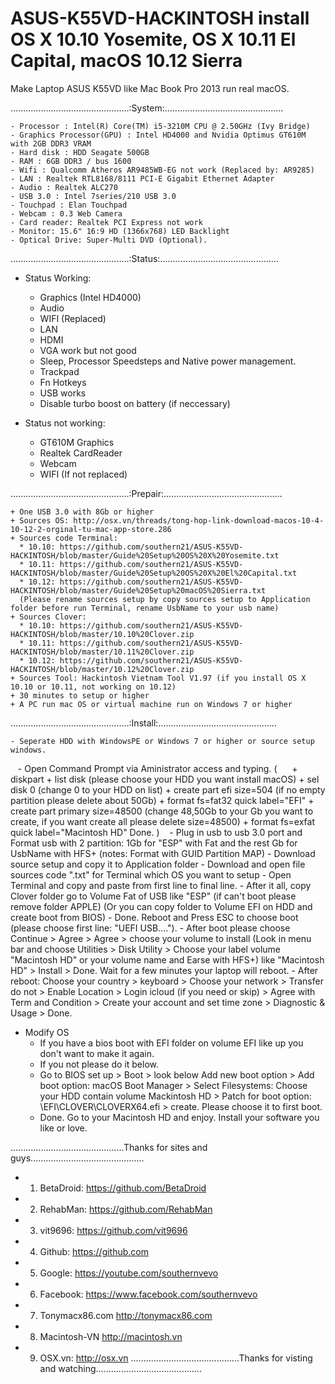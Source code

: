# ASUS-K55VD-HACKINTOSH install OS X 10.10 Yosemite, OS X 10.11 El Capital, macOS 10.12 Sierra
Make Laptop ASUS K55VD like Mac Book Pro 2013 run real macOS.

...............................................:System:...............................................

    - Processor : Intel(R) Core(TM) i5-3210M CPU @ 2.50GHz (Ivy Bridge)
    - Graphics Processor(GPU) : Intel HD4000 and Nvidia Optimus GT610M with 2GB DDR3 VRAM
    - Hard disk : HDD Seagate 500GB
    - RAM : 6GB DDR3 / bus 1600
    - Wifi : Qualcomm Atheros AR9485WB-EG not work (Replaced by: AR9285)
    - LAN : Realtek RTL8168/8111 PCI-E Gigabit Ethernet Adapter
    - Audio : Realtek ALC270
    - USB 3.0 : Intel 7series/210 USB 3.0
    - Touchpad : Elan Touchpad
    - Webcam : 0.3 Web Camera
    - Card reader: Realtek PCI Express not work
    - Monitor: 15.6" 16:9 HD (1366x768) LED Backlight
    - Optical Drive: Super-Multi DVD (Optional).
    
...............................................:Status:...............................................

  - Status Working:
    + Graphics (Intel HD4000)
    + Audio
    + WIFI (Replaced)
    + LAN
    + HDMI
    + VGA work but not good
    + Sleep, Processor Speedsteps and Native power management.
    + Trackpad
    + Fn Hotkeys
    + USB works
    + Disable turbo boost on battery (if neccessary)
    
- Status not working:
    + GT610M Graphics
    + Realtek CardReader
    + Webcam
    + WIFI (If not replaced)
    
...............................................:Prepair:...............................................

    + One USB 3.0 with 8Gb or higher
    + Sources OS: http://osx.vn/threads/tong-hop-link-download-macos-10-4-10-12-2-orginal-tu-mac-app-store.286
    + Sources code Terminal: 
      * 10.10: https://github.com/southern21/ASUS-K55VD-HACKINTOSH/blob/master/Guide%20Setup%20OS%20X%20Yosemite.txt 
      * 10.11: https://github.com/southern21/ASUS-K55VD-HACKINTOSH/blob/master/Guide%20Setup%20OS%20X%20El%20Capital.txt 
      * 10.12: https://github.com/southern21/ASUS-K55VD-HACKINTOSH/blob/master/Guide%20Setup%20macOS%20Sierra.txt
      (Please rename sources setup by copy sources setup to Application folder before run Terminal, rename UsbName to your usb name)
    + Sources Clover: 
      * 10.10: https://github.com/southern21/ASUS-K55VD-HACKINTOSH/blob/master/10.10%20Clover.zip
      * 10.11: https://github.com/southern21/ASUS-K55VD-HACKINTOSH/blob/master/10.11%20Clover.zip
      * 10.12: https://github.com/southern21/ASUS-K55VD-HACKINTOSH/blob/master/10.12%20Clover.zip
    + Sources Tool: Hackintosh Vietnam Tool V1.97 (if you install OS X 10.10 or 10.11, not working on 10.12)
    + 30 minutes to setup or higher
    + A PC run mac OS or virtual machine run on Windows 7 or higher
    
...............................................:Install:...............................................

    - Seperate HDD with WindowsPE or Windows 7 or higher or source setup windows.
    - Open Command Prompt via Aministrator access and typing.
    (
      + diskpart
      + list disk (please choose your HDD you want install macOS)
      + sel disk 0 (change 0 to your HDD on list)
      + create part efi size=504 (if no empty partition please delete about 50Gb)
      + format fs=fat32 quick label="EFI"
      + create part primary size=48500 (change 48,50Gb to your Gb you want to create, if you want create all please delete size=48500)
      + format fs=exfat quick label="Macintosh HD"
      Done.
      )
    - Plug in usb to usb 3.0 port and Format usb with 2 partition: 1Gb for "ESP" with Fat and the rest Gb for UsbName with HFS+ (notes: Format with GUID Partition MAP)
    - Download source setup and copy it to Application folder
    - Download and open file sources code ".txt" for Terminal which OS you want to setup
    - Open Terminal and copy and paste from first line to final line.
    - After it all, copy Clover folder go to Volume Fat of USB like "ESP" (if can't boot please remove folder APPLE) (Or you can copy folder to Volume EFI on HDD and create boot from BIOS)
    - Done. Reboot and Press ESC to choose boot (please choose first line: "UEFI USB....").
    - After boot please choose Continue > Agree > Agree > choose your volume to install (Look in menu bar and choose Utilities > Disk Utility > Choose your label volume "Macintosh HD" or your volume name and Earse with HFS+) like "Macintosh HD" > Install > Done. Wait for a few minutes your laptop will reboot.
    - After reboot: Choose your country > keyboard > Choose your network > Transfer do not > Enable Location > Login icloud (if you need or skip) > Agree with Term and Condition > Create your account and set time zone > Diagnostic & Usage > Done.
- Modify OS
    - If you have a bios boot with EFI folder on volume EFI like up you don't want to make it again.
    - If you not please do it below.
    - Go to BIOS set up > Boot > look below Add new boot option > Add boot option: macOS Boot Manager > Select Filesystems: Choose your HDD contain volume Mackintosh HD > Patch for boot option: \EFI\CLOVER\CLOVERX64.efi > create. Please choose it to first boot.
    - Done. Go to your Macintosh HD and enjoy. Install your software you like or love.
    
.............................................Thanks for sites and guys.............................................
- 1. BetaDroid: https://github.com/BetaDroid
- 2. RehabMan: https://github.com/RehabMan
- 3. vit9696: https://github.com/vit9696
- 4. Github: https://github.com
- 5. Google: https://youtube.com/southernvevo
- 6. Facebook: https://www.facebook.com/southernvevo
- 7. Tonymacx86.com http://tonymacx86.com
- 8. Macintosh-VN http://macintosh.vn
- 9. OSX.vn: http://osx.vn
...........................................Thanks for visting and watching..........................................

